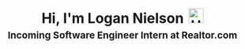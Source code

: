 <h1 style="text-align: center;margin-bottom: 5px;">Hi, I'm Logan Nielson<img src="https://raw.githubusercontent.com/iampavangandhi/iampavangandhi/master/gifs/Hi.gif" alt="Hi" style="width: 30px;margin-left: 10px;"></h1>
<h3 style="font-size: 1.2rem; text-align: center;margin: 0 0 20px 0;">Incoming Software Engineer Intern at Realtor.com</h3>
